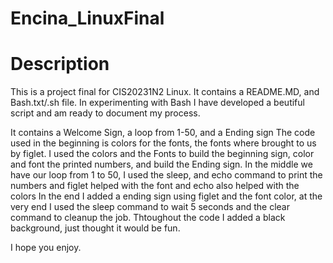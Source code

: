 # Encina_LinuxFinal
# Description
This is a project final for CIS20231N2 Linux. It contains a README.MD, and Bash.txt/.sh file.
In experimenting with Bash I have developed a beutiful script and am ready to document my process.

It contains a Welcome Sign, a loop from 1-50, and a Ending sign
The code used in the beginning is colors for the fonts, the fonts where brought to us by figlet. 
I used the colors and the Fonts to build the beginning sign, color and font the printed numbers, and build the Ending sign.
In the middle we have our loop from 1 to 50, I used the sleep, and echo command to print the numbers and figlet helped with the font and echo also helped with the colors
In the end I added a ending sign using figlet and the font color, at the very end I used the sleep command to wait 5 seconds and the clear command to cleanup the job.
Thtoughout the code I added a black background, just thought it would be fun.

I hope you enjoy.
